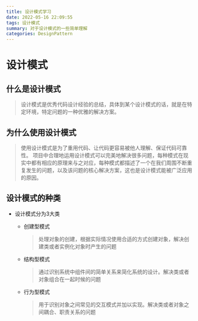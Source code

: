 ```yaml
---
title: 设计模式学习
date: 2022-05-16 22:09:55
tags: 设计模式
summary: 对于设计模式的一些简单理解
categories: DesignPattern
---
```


# 设计模式
## 什么是设计模式

> 设计模式是优秀代码设计经验的总结，具体到某个设计模式的话，就是在特定环境，特定问题的一种优雅的解决方案。

## 为什么使用设计模式
> 使用设计模式是为了重用代码、让代码更容易被他人理解、保证代码可靠性。 项目中合理地运用设计模式可以完美地解决很多问题，每种模式在现实中都有相应的原理来与之对应，每种模式都描述了一个在我们周围不断重复发生的问题，以及该问题的核心解决方案，这也是设计模式能被广泛应用的原因。

## 设计模式的种类

+ 设计模式分为3大类

    + 创建型模式

      > 处理对象的创建，根据实际情况使用合适的方式创建对象，解决创建类或者实例化对象时产生的问题

    + 结构型模式

      > 通过识别系统中组件间的简单关系来简化系统的设计。解决类或者对象组合在一起时候的问题

    + 行为型模式

      > 用于识别对象之间常见的交互模式并加以实现。解决类或者对象之间耦合、职责关系的问题
    
